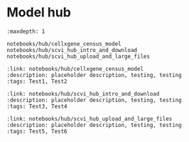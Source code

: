# Model hub

```{toctree}
:maxdepth: 1

notebooks/hub/cellxgene_census_model
notebooks/hub/scvi_hub_intro_and_download
notebooks/hub/scvi_hub_upload_and_large_files
```

```{tutorialcard}
:link: notebooks/hub/cellxgene_census_model
:description: placeholder description, testing, testing
:tags: Test1, Test2
```

```{tutorialcard}
:link: notebooks/hub/scvi_hub_intro_and_download
:description: placeholder description, testing, testing
:tags: Test3, Test4
```

```{tutorialcard}
:link: notebooks/hub/scvi_hub_upload_and_large_files
:description: placeholder description, testing, testing
:tags: Test5, Test6
```
